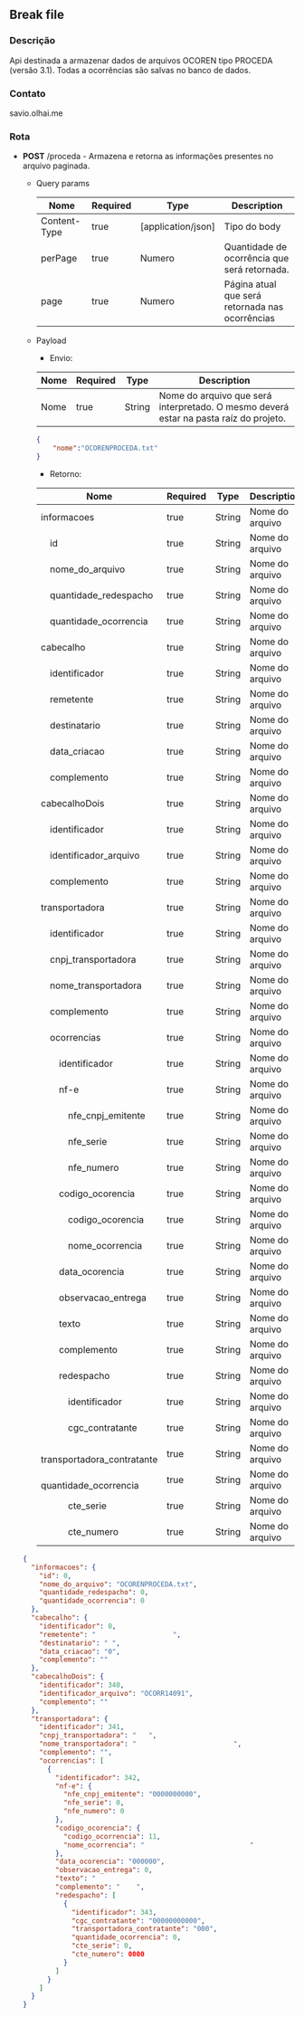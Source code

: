 ## Break file 
### Descrição
Api destinada a armazenar dados de arquivos OCOREN tipo PROCEDA (versão 3.1). Todas a ocorrências são salvas no banco de dados.

### Contato
savio.olhai.me

### Rota

- **POST** /proceda - Armazena e retorna as informações presentes no arquivo paginada.  
  - Query params
    
    | Nome        | Required | Type              | Description                                    |
    |-------------|----------|-------------------|------------------------------------------------|
    |Content-Type |true      |[application/json] |Tipo do body                                    |
    |perPage      |true      |Numero             |Quantidade de ocorrência que será retornada.    |
    |page         |true      |Numero             |Página atual que será retornada nas ocorrências |

  - Payload
    - Envio:
    
    | Nome | Required | Type  | Description                                                                          |
    |------|----------|-------|--------------------------------------------------------------------------------------|
    |Nome  | true     |String |Nome do arquivo que será interpretado. O mesmo deverá estar na pasta raíz do projeto. |

    ``` json
    {
    	"nome":"OCORENPROCEDA.txt"
    }
    ```

    - Retorno:

    | Nome | Required | Type  | Description                                                                          |
    |------|----------|-------|--------------------------------------------------------------------------------------|
    |informacoes  | true     |String |Nome do arquivo|
    |&emsp;id  | true     |String |Nome do arquivo|
    |&emsp;nome_do_arquivo  | true     |String |Nome do arquivo|
    |&emsp;quantidade_redespacho  | true     |String |Nome do arquivo|
    |&emsp;quantidade_ocorrencia  | true     |String |Nome do arquivo|
    |cabecalho  | true     |String |Nome do arquivo|
    |&emsp;identificador  | true     |String |Nome do arquivo|
    |&emsp;remetente  | true     |String |Nome do arquivo|
    |&emsp;destinatario  | true     |String |Nome do arquivo|
    |&emsp;data_criacao  | true     |String |Nome do arquivo|
    |&emsp;complemento  | true     |String |Nome do arquivo|
    |cabecalhoDois  | true     |String |Nome do arquivo|
    |&emsp;identificador  | true     |String |Nome do arquivo|
    |&emsp;identificador_arquivo  | true     |String |Nome do arquivo|
    |&emsp;complemento  | true     |String |Nome do arquivo|
    |transportadora  | true     |String |Nome do arquivo|
    |&emsp;identificador  | true     |String |Nome do arquivo|
    |&emsp;cnpj_transportadora  | true     |String |Nome do arquivo|
    |&emsp;nome_transportadora  | true     |String |Nome do arquivo|
    |&emsp;complemento  | true     |String |Nome do arquivo|
    |&emsp;ocorrencias  | true     |String |Nome do arquivo|
    |&emsp;&emsp;identificador  | true     |String |Nome do arquivo|
    |&emsp;&emsp;nf-e  | true     |String |Nome do arquivo|
    |&emsp;&emsp;&emsp;nfe_cnpj_emitente  | true     |String |Nome do arquivo|
    |&emsp;&emsp;&emsp;nfe_serie  | true     |String |Nome do arquivo|
    |&emsp;&emsp;&emsp;nfe_numero  | true     |String |Nome do arquivo|
    |&emsp;&emsp;codigo_ocorencia  | true     |String |Nome do arquivo|
    |&emsp;&emsp;&emsp;codigo_ocorencia  | true     |String |Nome do arquivo|
    |&emsp;&emsp;&emsp;nome_ocorrencia  | true     |String |Nome do arquivo|
    |&emsp;&emsp;data_ocorencia  | true     |String |Nome do arquivo|
    |&emsp;&emsp;observacao_entrega  | true     |String |Nome do arquivo|
    |&emsp;&emsp;texto  | true     |String |Nome do arquivo|
    |&emsp;&emsp;complemento  | true     |String |Nome do arquivo|
    |&emsp;&emsp;redespacho  | true     |String |Nome do arquivo|
    |&emsp;&emsp;&emsp;identificador  | true     |String |Nome do arquivo|
    |&emsp;&emsp;&emsp;cgc_contratante  | true     |String |Nome do arquivo|
    |&emsp;&emsp;&emsp;transportadora_contratante  | true     |String |Nome do arquivo|
    |&emsp;&emsp;&emsp;quantidade_ocorrencia  | true     |String |Nome do arquivo|
    |&emsp;&emsp;&emsp;cte_serie  | true     |String |Nome do arquivo|
    |&emsp;&emsp;&emsp;cte_numero  | true     |String |Nome do arquivo|
    
  
  ``` json
  {
    "informacoes": {
      "id": 0,
      "nome_do_arquivo": "OCORENPROCEDA.txt",
      "quantidade_redespacho": 0,
      "quantidade_ocorrencia": 0
    },
    "cabecalho": {
      "identificador": 0,
      "remetente": "                   ",
      "destinatario": " ",
      "data_criacao": "0",
      "complemento": ""
    },
    "cabecalhoDois": {
      "identificador": 340,
      "identificador_arquivo": "OCORR14091",
      "complemento": ""
    },
    "transportadora": {
      "identificador": 341,
      "cnpj_transportadora": "   ",
      "nome_transportadora": "                        ",
      "complemento": "",
      "ocorrencias": [
        {
          "identificador": 342,
          "nf-e": {
            "nfe_cnpj_emitente": "0000000000",
            "nfe_serie": 0,
            "nfe_numero": 0
          },
          "codigo_ocorencia": {
            "codigo_ocorrencia": 11,
            "nome_ocorrencia": "                          "
          },
          "data_ocorencia": "000000",
          "observacao_entrega": 0,
          "texto": "                                                                       ",
          "complemento": "    ",
          "redespacho": [
            {
              "identificador": 343,
              "cgc_contratante": "00000000000",
              "transportadora_contratante": "000",
              "quantidade_ocorrencia": 0,
              "cte_serie": 0,
              "cte_numero": 0000
            }
          ]
        }
      ]
    }
  }
```
    

